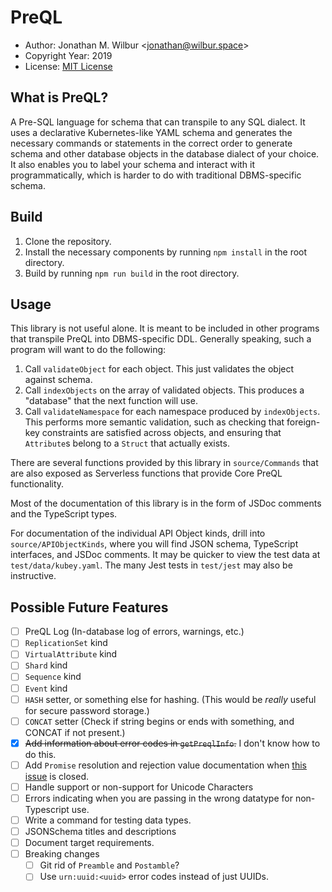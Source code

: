 # PreQL

* Author: Jonathan M. Wilbur <[jonathan@wilbur.space](mailto:jonathan@wilbur.space)>
* Copyright Year: 2019
* License: [MIT License](https://mit-license.org/)

## What is PreQL?

A Pre-SQL language for schema that can transpile to any SQL dialect. It uses a
declarative Kubernetes-like YAML schema and generates the necessary commands or
statements in the correct order to generate schema and other database objects
in the database dialect of your choice. It also enables you to label your
schema and interact with it programmatically, which is harder to do with
traditional DBMS-specific schema.

## Build

1. Clone the repository.
2. Install the necessary components by running `npm install` in the root directory.
3. Build by running `npm run build` in the root directory.

## Usage

This library is not useful alone. It is meant to be included in other programs
that transpile PreQL into DBMS-specific DDL. Generally speaking, such a program
will want to do the following:

1.  Call `validateObject` for each object. This just validates the object against schema.
2.  Call `indexObjects` on the array of validated objects. This produces a
    "database" that the next function will use.
3.  Call `validateNamespace` for each namespace produced by `indexObjects`.
    This performs more semantic validation, such as checking that foreign-key
    constraints are satisfied across objects, and ensuring that `Attribute`s
    belong to a `Struct` that actually exists.

There are several functions provided by this library in `source/Commands` that
are also exposed as Serverless functions that provide Core PreQL functionality.

Most of the documentation of this library is in the form of JSDoc comments and
the TypeScript types.

For documentation of the individual API Object kinds, drill into
`source/APIObjectKinds`, where you will find JSON schema, TypeScript interfaces,
and JSDoc comments. It may be quicker to view the test data at
`test/data/kubey.yaml`. The many Jest tests in `test/jest` may also be
instructive.

## Possible Future Features

- [ ] PreQL Log (In-database log of errors, warnings, etc.)
- [ ] `ReplicationSet` kind
- [ ] `VirtualAttribute` kind
- [ ] `Shard` kind
- [ ] `Sequence` kind
- [ ] `Event` kind
- [ ] `HASH` setter, or something else for hashing. (This would be _really_ useful for secure password storage.)
- [ ] `CONCAT` setter (Check if string begins or ends with something, and CONCAT if not present.)
- [x] ~~Add information about error codes in `getPreqlInfo`.~~ I don't know how to do this.
- [ ] Add `Promise` resolution and rejection value documentation when [this issue](https://github.com/jsdoc/jsdoc/issues/1467) is closed.
- [ ] Handle support or non-support for Unicode Characters
- [ ] Errors indicating when you are passing in the wrong datatype for non-Typescript use.
- [ ] Write a command for testing data types.
- [ ] JSONSchema titles and descriptions
- [ ] Document target requirements.
- [ ] Breaking changes
  - [ ] Git rid of `Preamble` and `Postamble`?
  - [ ] Use `urn:uuid:<uuid>` error codes instead of just UUIDs.
